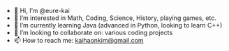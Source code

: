 - 👋 Hi, I’m @eure-kai
- 👀 I’m interested in Math, Coding, Science, History, playing games, etc.
- 🌱 I’m currently learning Java (advanced in Python, looking to learn C++)
- 💞️ I’m looking to collaborate on: various coding projects
- 📫 How to reach me: kaihaonkim@gmail.com

<!---
eure-kai/eure-kai is a ✨ special ✨ repository because its `README.md` (this file) appears on your GitHub profile.
You can click the Preview link to take a look at your changes.
--->
